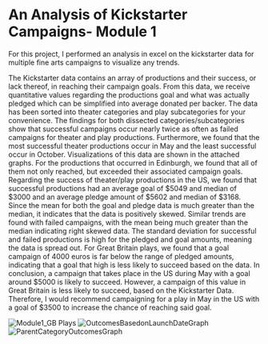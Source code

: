 # An Analysis of Kickstarter Campaigns- Module 1
For this project, I performed an analysis in excel on the kickstarter data for multiple fine arts campaigns to visualize any trends. 

  The Kickstarter data contains an array of productions and their success, or lack thereof, in reaching their campaign goals. From this data, we receive quantitative values regarding the productions goal and what was actually pledged which can be simplified into average donated per backer. The data has been sorted into theater categories and play subcategories for your convenience. The findings for both dissected categories/subcategories show that successful campaigns occur nearly twice as often as failed campaigns for theater and play productions. Furthermore, we found that the most successful theater productions occur in May and the least successful occur in October. Visualizations of this data are shown in the attached graphs. 
  For the productions that occurred in Edinburgh, we found that all of them not only reached, but exceeded their associated campaign goals.
  Regarding the success of theater/play productions in the US, we found that successful productions had an average goal of $5049 and median of $3000 and an average pledge amount of $5602 and median of $3168. Since the mean for both the goal and pledge data is much greater than the median, it indicates that the data is positively skewed. Similar trends are found with failed campaigns, with the mean being much greater than the median indicating right skewed data. The standard deviation for successful and failed productions is high for the pledged and goal amounts, meaning the data is spread out. 
  For Great Britain plays, we found that a goal campaign of 4000 euros is far below the range of pledged amounts, indicating that a goal that high is less likely to succeed based on the data. 
  In conclusion, a campaign that takes place in the US during May with a goal around $5000 is likely to succeed. However, a campaign of this value in Great Britain is less likely to succeed, based on the Kickstarter Data. Therefore, I would recommend campaigning for a play in May in the US with a goal of $3500 to increase the chance of reaching said goal.

  
![Module1_GB Plays](https://user-images.githubusercontent.com/92558842/138202915-4bca552f-4af2-435f-b05e-06fc995c096c.png)
![OutcomesBasedonLaunchDateGraph](https://user-images.githubusercontent.com/92558842/138202940-8841439e-1239-49c1-8d0d-d3bc5fd7068e.png)
![ParentCategoryOutcomesGraph](https://user-images.githubusercontent.com/92558842/138202946-52528eb9-3eb1-4208-9a71-477333fefb70.png)
